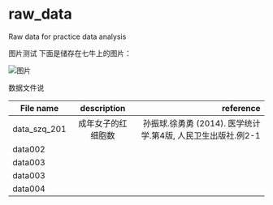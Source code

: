 # raw_data
Raw data for practice data analysis 


图片测试
下面是储存在七牛上的图片：

![图片](http://ortxpw68f.bkt.clouddn.com/test_pic.jpg)

数据文件说

| File name| description|reference|
| ------------- |:-------------:| -------------:| 
| data_szq_201|成年女子的红细胞数| 孙振球.徐勇勇 (2014). 医学统计学.第4版, 人民卫生出版社.例2-1|
| data002|       |   
| data003|       |  
| data003|       |   
| data004|    |   


	
